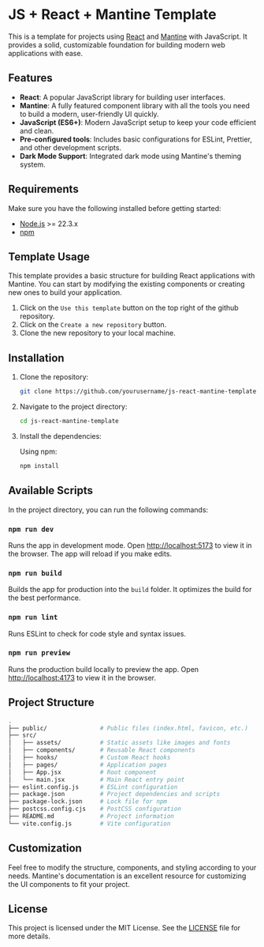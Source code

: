 # JS + React + Mantine Template

This is a template for projects using [React](https://reactjs.org/) and
[Mantine](https://mantine.dev/) with JavaScript. It provides a solid,
customizable foundation for building modern web applications with ease.

## Features

- **React**: A popular JavaScript library for building user interfaces.
- **Mantine**: A fully featured component library with all the tools you need
  to build a modern, user-friendly UI quickly.
- **JavaScript (ES6+)**: Modern JavaScript setup to keep your code efficient
  and clean.
- **Pre-configured tools**: Includes basic configurations for ESLint, Prettier,
  and other development scripts.
- **Dark Mode Support**: Integrated dark mode using Mantine's theming system.

## Requirements

Make sure you have the following installed before getting started:

- [Node.js](https://nodejs.org/) >= 22.3.x
- [npm](https://www.npmjs.com/)

## Template Usage

This template provides a basic structure for building React applications with
Mantine. You can start by modifying the existing components or creating new
ones to build your application.

1. Click on the `Use this template` button on the top right of the github
   repository.
2. Click on the `Create a new repository` button.
3. Clone the new repository to your local machine.

## Installation

1. Clone the repository:

   ```bash
   git clone https://github.com/yourusername/js-react-mantine-template.git
   ```

2. Navigate to the project directory:

   ```bash
   cd js-react-mantine-template
   ```

3. Install the dependencies:

   Using npm:

   ```bash
   npm install
   ```

## Available Scripts

In the project directory, you can run the following commands:

### `npm run dev`

Runs the app in development mode. Open
[http://localhost:5173](http://localhost:5173) to view it in the browser. The
app will reload if you make edits.

### `npm run build`

Builds the app for production into the `build` folder. It optimizes the build
for the best performance.

### `npm run lint`

Runs ESLint to check for code style and syntax issues.

### `npm run preview`

Runs the production build locally to preview the app. Open
[http://localhost:4173](http://localhost:4173) to view it in the browser.

## Project Structure

```bash
.
├── public/               # Public files (index.html, favicon, etc.)
├── src/
│   ├── assets/           # Static assets like images and fonts
│   ├── components/       # Reusable React components
│   ├── hooks/            # Custom React hooks
│   ├── pages/            # Application pages
│   ├── App.jsx           # Root component
│   └── main.jsx          # Main React entry point
├── eslint.config.js      # ESLint configuration
├── package.json          # Project dependencies and scripts
├── package-lock.json     # Lock file for npm
├── postcss.config.cjs    # PostCSS configuration
├── README.md             # Project information
└── vite.config.js        # Vite configuration
```

## Customization

Feel free to modify the structure, components, and styling according to your
needs. Mantine's documentation is an excellent resource for customizing the UI
components to fit your project.

## License

This project is licensed under the MIT License. See the [LICENSE](./LICENSE)
file for more details.
